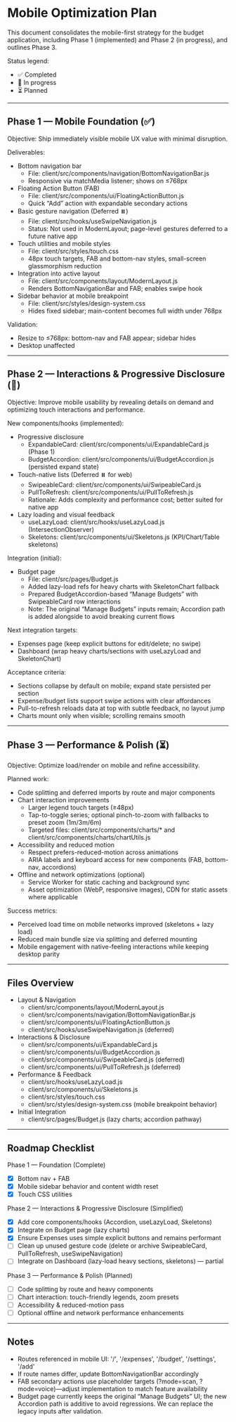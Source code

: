 # Mobile Optimization Plan

This document consolidates the mobile-first strategy for the budget application, including Phase 1 (implemented) and Phase 2 (in progress), and outlines Phase 3.

Status legend:
- ✅ Completed
- 🔄 In progress
- ⏳ Planned

---

## Phase 1 — Mobile Foundation (✅)

Objective: Ship immediately visible mobile UX value with minimal disruption.

Deliverables:
- Bottom navigation bar
  - File: client/src/components/navigation/BottomNavigationBar.js
  - Responsive via matchMedia listener; shows on ≤768px
- Floating Action Button (FAB)
  - File: client/src/components/ui/FloatingActionButton.js
  - Quick “Add” action with expandable secondary actions
- Basic gesture navigation (Deferred ⏸️)
  - File: client/src/hooks/useSwipeNavigation.js
  - Status: Not used in ModernLayout; page-level gestures deferred to a future native app
- Touch utilities and mobile styles
  - File: client/src/styles/touch.css
  - 48px touch targets, FAB and bottom-nav styles, small-screen glassmorphism reduction
- Integration into active layout
  - File: client/src/components/layout/ModernLayout.js
  - Renders BottomNavigationBar and FAB; enables swipe hook
- Sidebar behavior at mobile breakpoint
  - File: client/src/styles/design-system.css
  - Hides fixed sidebar; main-content becomes full width under 768px

Validation:
- Resize to ≤768px: bottom-nav and FAB appear; sidebar hides
- Desktop unaffected

---

## Phase 2 — Interactions & Progressive Disclosure (🔄)

Objective: Improve mobile usability by revealing details on demand and optimizing touch interactions and performance.

New components/hooks (implemented):
- Progressive disclosure
  - ExpandableCard: client/src/components/ui/ExpandableCard.js (Phase 1)
  - BudgetAccordion: client/src/components/ui/BudgetAccordion.js (persisted expand state)
- Touch-native lists (Deferred ⏸️ for web)
  - SwipeableCard: client/src/components/ui/SwipeableCard.js
  - PullToRefresh: client/src/components/ui/PullToRefresh.js
  - Rationale: Adds complexity and performance cost; better suited for native app
- Lazy loading and visual feedback
  - useLazyLoad: client/src/hooks/useLazyLoad.js (IntersectionObserver)
  - Skeletons: client/src/components/ui/Skeletons.js (KPI/Chart/Table skeletons)

Integration (initial):
- Budget page
  - File: client/src/pages/Budget.js
  - Added lazy-load refs for heavy charts with SkeletonChart fallback
  - Prepared BudgetAccordion-based “Manage Budgets” with SwipeableCard row interactions
  - Note: The original “Manage Budgets” inputs remain; Accordion path is added alongside to avoid breaking current flows

Next integration targets:
- Expenses page (keep explicit buttons for edit/delete; no swipe)
- Dashboard (wrap heavy charts/sections with useLazyLoad and SkeletonChart)

Acceptance criteria:
- Sections collapse by default on mobile; expand state persisted per section
- Expense/budget lists support swipe actions with clear affordances
- Pull-to-refresh reloads data at top with subtle feedback, no layout jump
- Charts mount only when visible; scrolling remains smooth

---

## Phase 3 — Performance & Polish (⏳)

Objective: Optimize load/render on mobile and refine accessibility.

Planned work:
- Code splitting and deferred imports by route and major components
- Chart interaction improvements
  - Larger legend touch targets (≥48px)
  - Tap-to-toggle series; optional pinch-to-zoom with fallbacks to preset zoom (1m/3m/6m)
  - Targeted files: client/src/components/charts/* and client/src/components/charts/chartUtils.js
- Accessibility and reduced motion
  - Respect prefers-reduced-motion across animations
  - ARIA labels and keyboard access for new components (FAB, bottom-nav, accordions)
- Offline and network optimizations (optional)
  - Service Worker for static caching and background sync
  - Asset optimization (WebP, responsive images), CDN for static assets where applicable

Success metrics:
- Perceived load time on mobile networks improved (skeletons + lazy load)
- Reduced main bundle size via splitting and deferred mounting
- Mobile engagement with native-feeling interactions while keeping desktop parity

---

## Files Overview

- Layout & Navigation
  - client/src/components/layout/ModernLayout.js
  - client/src/components/navigation/BottomNavigationBar.js
  - client/src/components/ui/FloatingActionButton.js
  - client/src/hooks/useSwipeNavigation.js (deferred)
- Interactions & Disclosure
  - client/src/components/ui/ExpandableCard.js
  - client/src/components/ui/BudgetAccordion.js
  - client/src/components/ui/SwipeableCard.js (deferred)
  - client/src/components/ui/PullToRefresh.js (deferred)
- Performance & Feedback
  - client/src/hooks/useLazyLoad.js
  - client/src/components/ui/Skeletons.js
  - client/src/styles/touch.css
  - client/src/styles/design-system.css (mobile breakpoint behavior)
- Initial Integration
  - client/src/pages/Budget.js (lazy charts; accordion pathway)

---

## Roadmap Checklist

Phase 1 — Foundation (Complete)
- [x] Bottom nav + FAB
- [x] Mobile sidebar behavior and content width reset
- [x] Touch CSS utilities

Phase 2 — Interactions & Progressive Disclosure (Simplified)
- [x] Add core components/hooks (Accordion, useLazyLoad, Skeletons)
- [x] Integrate on Budget page (lazy charts)
- [x] Ensure Expenses uses simple explicit buttons and remains performant
- [ ] Clean up unused gesture code (delete or archive SwipeableCard, PullToRefresh, useSwipeNavigation)
- [ ] Integrate on Dashboard (lazy-load heavy sections, skeletons) — partial

Phase 3 — Performance & Polish (Planned)
- [ ] Code splitting by route and heavy components
- [ ] Chart interaction: touch-friendly legends, zoom presets
- [ ] Accessibility & reduced-motion pass
- [ ] Optional offline and network performance enhancements

---

## Notes

- Routes referenced in mobile UI: '/', '/expenses', '/budget', '/settings', '/add'
- If route names differ, update BottomNavigationBar accordingly
- FAB secondary actions use placeholder targets (?mode=scan, ?mode=voice)—adjust implementation to match feature availability
- Budget page currently keeps the original “Manage Budgets” UI; the new Accordion path is additive to avoid regressions. We can replace the legacy inputs after validation.
